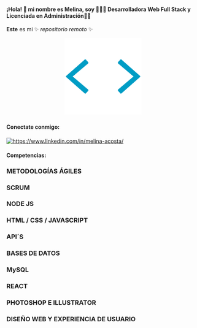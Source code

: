  #### ¡Hola! 👋 mi nombre es Melina, soy 📌👩‍💻 Desarrolladora Web Full Stack y Licenciada en Administración👩‍🎓
**Este** es mi ✨ _repositorio remoto_ ✨ 
<p align="center"><img src="/tenor.gif" alt="image" height="200"></p>

<h4 align="left">Conectate conmigo:</h4>
<p align="left">
<a href="https://www.linkedin.com/in/melina-acosta/" target="_blank"><img align="center" src="https://cdn.jsdelivr.net/npm/simple-icons@3.0.1/icons/linkedin.svg" alt="https://www.linkedin.com/in/melina-acosta/" height="30" width="40" /></a>
</p>

<h4 align="left">Competencias:</h4>

### METODOLOGÍAS ÁGILES

### SCRUM

### NODE JS

### HTML / CSS / JAVASCRIPT

### API´S

### BASES DE DATOS 

### MySQL

### REACT

### PHOTOSHOP E ILLUSTRATOR

### DISEÑO WEB Y EXPERIENCIA DE USUARIO
